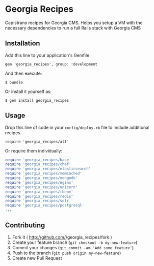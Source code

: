 # Georgia Recipes

Capistrano recipes for Georgia CMS. Helps you setup a VM with the necessary dependencies to run a full Rails stack with Georgia CMS

## Installation

Add this line to your application's Gemfile:

    gem 'georgia_recipes', group: :development

And then execute:

    $ bundle

Or install it yourself as:

    $ gem install georgia_recipes

## Usage

Drop this line of code in your `config/deploy.rb` file to include additional recipes.

    require 'georgia_recipes/all'

Or require them individually:

``` ruby
require 'georgia_recipes/base'
require 'georgia_recipes/chef'
require 'georgia_recipes/elasticsearch'
require 'georgia_recipes/memcached'
require 'georgia_recipes/mongodb'
require 'georgia_recipes/nginx'
require 'georgia_recipes/unicorn'
require 'georgia_recipes/rbenv'
require 'georgia_recipes/redis'
require 'georgia_recipes/solr'
require 'georgia_recipes/postgresql'
...
```

## Contributing

1. Fork it ( http://github.com/<my-github-username>/georgia_recipes/fork )
2. Create your feature branch (`git checkout -b my-new-feature`)
3. Commit your changes (`git commit -am 'Add some feature'`)
4. Push to the branch (`git push origin my-new-feature`)
5. Create new Pull Request
